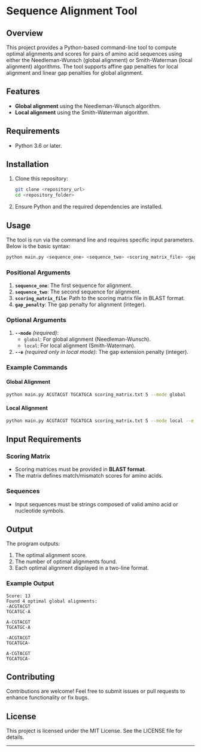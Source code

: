 # Sequence Alignment Tool

## Overview
This project provides a Python-based command-line tool to compute optimal alignments and scores for pairs of amino acid sequences using either the Needleman-Wunsch (global alignment) or Smith-Waterman (local alignment) algorithms. The tool supports affine gap penalties for local alignment and linear gap penalties for global alignment.

## Features
- **Global alignment** using the Needleman-Wunsch algorithm.
- **Local alignment** using the Smith-Waterman algorithm.

## Requirements
- Python 3.6 or later.

## Installation
1. Clone this repository:
   ```bash
   git clone <repository_url>
   cd <repository_folder>
   ```
2. Ensure Python and the required dependencies are installed.

## Usage
The tool is run via the command line and requires specific input parameters. Below is the basic syntax:

```bash
python main.py <sequence_one> <sequence_two> <scoring_matrix_file> <gap_penalty> --mode <alignment_mode> [--e <extension_penalty>]
```

### Positional Arguments
1. **`sequence_one`**: The first sequence for alignment.
2. **`sequence_two`**: The second sequence for alignment.
3. **`scoring_matrix_file`**: Path to the scoring matrix file in BLAST format.
4. **`gap_penalty`**: The gap penalty for alignment (integer).

### Optional Arguments
1. **`--mode`** *(required)*:
   - `global`: For global alignment (Needleman-Wunsch).
   - `local`: For local alignment (Smith-Waterman).
2. **`--e`** *(required only in local mode)*: The gap extension penalty (integer).

### Example Commands
#### Global Alignment
```bash
python main.py ACGTACGT TGCATGCA scoring_matrix.txt 5 --mode global
```

#### Local Alignment
```bash
python main.py ACGTACGT TGCATGCA scoring_matrix.txt 5 --mode local --e 2
```

## Input Requirements
### Scoring Matrix
- Scoring matrices must be provided in **BLAST format**.
- The matrix defines match/mismatch scores for amino acids.

### Sequences
- Input sequences must be strings composed of valid amino acid or nucleotide symbols.

## Output
The program outputs:
1. The optimal alignment score.
2. The number of optimal alignments found.
3. Each optimal alignment displayed in a two-line format.

### Example Output
```plaintext
Score: 13
Found 4 optimal global alignments:
-ACGTACGT
TGCATGC-A

A-CGTACGT
TGCATGC-A

-ACGTACGT
TGCATGCA-

A-CGTACGT
TGCATGCA-
```

## Contributing
Contributions are welcome! Feel free to submit issues or pull requests to enhance functionality or fix bugs.

## License
This project is licensed under the MIT License. See the LICENSE file for details.

---

